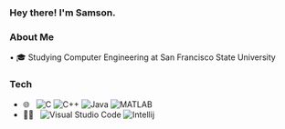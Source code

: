 ### Hey there! I'm Samson.

### About Me
• 🎓 Studying Computer Engineering at San Francisco State University

### Tech
- 🌐 &nbsp;
  ![C](https://img.shields.io/badge/C-black?logo=c&logoColor=007ACC)
  ![C++](https://img.shields.io/badge/C%2B%2B-black?logo=cplusplus&logoColor=007ACC)
  ![Java](https://img.shields.io/badge/Java-black)
  ![MATLAB](https://img.shields.io/badge/MATLAB-black)
- 👨‍💻 &nbsp;
  ![Visual Studio Code](https://img.shields.io/badge/Visual%20Studio%20Code-black?logo=visualstudiocode&logoColor=007ACC)
  ![Intellij](https://img.shields.io/badge/IntelliJ-black?logo=intellijidea)

<!--
**sahuang3/sahuang3** is a ✨ _special_ ✨ repository because its `README.md` (this file) appears on your GitHub profile.

Here are some ideas to get you started:

- 🔭 I’m currently working on ...
- 🌱 I’m currently learning ...
- 👯 I’m looking to collaborate on ...
- 🤔 I’m looking for help with ...
- 💬 Ask me about ...
- 📫 How to reach me: ...
- 😄 Pronouns: ...
- ⚡ Fun fact: ...
-->
